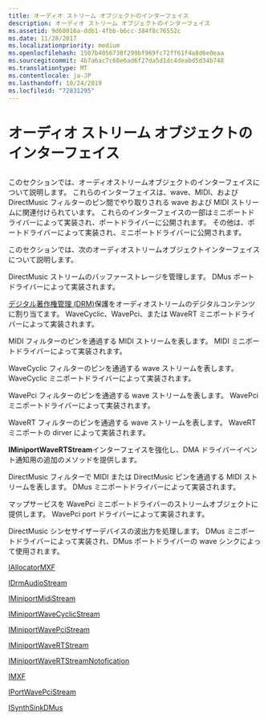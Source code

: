 ```yaml
---
title: オーディオ ストリーム オブジェクトのインターフェイス
description: オーディオ ストリーム オブジェクトのインターフェイス
ms.assetid: 9d68016a-ddb1-4fbb-b6cc-384f8c76552c
ms.date: 11/28/2017
ms.localizationpriority: medium
ms.openlocfilehash: 1507b4056738f299bf969fc72ff61f4a8d6e0eaa
ms.sourcegitcommit: 4b7a6ac7c68e6ad6f27da5d1dc4deabd5d34b748
ms.translationtype: MT
ms.contentlocale: ja-JP
ms.lasthandoff: 10/24/2019
ms.locfileid: "72831295"
---
```

# <a name="audio-stream-object-interfaces"></a>オーディオ ストリーム オブジェクトのインターフェイス


## <span id="ddk_audio_stream_object_interfaces_ks"></span><span id="DDK_AUDIO_STREAM_OBJECT_INTERFACES_KS"></span>


このセクションでは、オーディオストリームオブジェクトのインターフェイスについて説明します。 これらのインターフェイスは、wave、MIDI、および DirectMusic フィルターのピン間でやり取りされる wave および MIDI ストリームに関連付けられています。 これらのインターフェイスの一部はミニポートドライバーによって実装され、ポートドライバーに公開されます。 その他は、ポートドライバーによって実装され、ミニポートドライバーに公開されます。

このセクションでは、次のオーディオストリームオブジェクトインターフェイスについて説明します。

DirectMusic ストリームのバッファーストレージを管理します。 DMus ポートドライバーによって実装されます。

[デジタル著作権管理 (DRM)](https://docs.microsoft.com/windows-hardware/drivers/audio/digital-rights-management)保護をオーディオストリームのデジタルコンテンツに割り当てます。 WaveCyclic、WavePci、または WaveRT ミニポートドライバーによって実装されます。

MIDI フィルターのピンを通過する MIDI ストリームを表します。 MIDI ミニポートドライバーによって実装されます。

WaveCyclic フィルターのピンを通過する wave ストリームを表します。 WaveCyclic ミニポートドライバーによって実装されます。

WavePci フィルターのピンを通過する wave ストリームを表します。 WavePci ミニポートドライバーによって実装されます。

WaveRT フィルターのピンを通過する wave ストリームを表します。 WaveRT ミニポートの dirver によって実装されます。

**IMiniportWaveRTStream**インターフェイスを強化し、DMA ドライバーイベント通知用の追加のメソッドを提供します。

DirectMusic フィルターで MIDI または DirectMusic ピンを通過する MIDI ストリームを表します。 DMus ミニポートドライバーによって実装されます。

マップサービスを WavePci ミニポートドライバーのストリームオブジェクトに提供します。 WavePci port ドライバーによって実装されます。

DirectMusic シンセサイザーデバイスの波出力を処理します。 DMus ミニポートドライバーによって実装され、DMus ポートドライバーの wave シンクによって使用されます。

[IAllocatorMXF](https://docs.microsoft.com/windows-hardware/drivers/ddi/dmusicks/nn-dmusicks-iallocatormxf)

[IDrmAudioStream](https://docs.microsoft.com/windows-hardware/drivers/ddi/drmk/nn-drmk-idrmaudiostream)

[IMiniportMidiStream](https://docs.microsoft.com/windows-hardware/drivers/ddi/portcls/nn-portcls-iminiportmidistream)

[IMiniportWaveCyclicStream](https://docs.microsoft.com/windows-hardware/drivers/ddi/portcls/nn-portcls-iminiportwavecyclicstream)

[IMiniportWavePciStream](https://docs.microsoft.com/windows-hardware/drivers/ddi/portcls/nn-portcls-iminiportwavepcistream)

[IMiniportWaveRTStream](https://docs.microsoft.com/windows-hardware/drivers/ddi/portcls/nn-portcls-iminiportwavertstream)

[IMiniportWaveRTStreamNotofication](https://docs.microsoft.com/windows-hardware/drivers/ddi/portcls/nn-portcls-iminiportwavertstreamnotification)

[IMXF](https://docs.microsoft.com/windows-hardware/drivers/ddi/dmusicks/nn-dmusicks-imxf)

[IPortWavePciStream](https://docs.microsoft.com/windows-hardware/drivers/ddi/portcls/nn-portcls-iportwavepcistream)

[ISynthSinkDMus](https://docs.microsoft.com/windows-hardware/drivers/ddi/dmusicks/nn-dmusicks-isynthsinkdmus)

 

 





